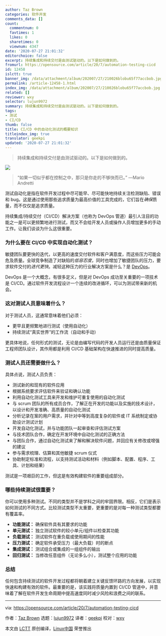 ```yaml
---
author: Taz Brown
categories: 软件开发
comments_data: []
count:
  commentnum: 0
  favtimes: 1
  likes: 0
  sharetimes: 0
  viewnum: 4347
date: '2020-07-27 21:01:32'
editorchoice: false
excerpt: 持续集成和持续交付是由测试驱动的。以下是如何做到的。
fromurl: https://opensource.com/article/20/7/automation-testing-cicd
id: 12458
islctt: true
banner_img: /data/attachment/album/202007/27/210026blobu65f77accbob.jpg
permalink: /article-12458-1.html
index_img: /data/attachment/album/202007/27/210026blobu65f77accbob.jpg.thumb.jpg
related: []
reviewer: wxy
selector: lujun9972
summary: 持续集成和持续交付是由测试驱动的。以下是如何做到的。
tags:
- 测试
- CI/CD
thumb: false
title: CI/CD 中的自动化测试的概要知识
titleindex_img: true
translator: geekpi
updated: '2020-07-27 21:01:32'
---
```



> 
> 持续集成和持续交付是由测试驱动的。以下是如何做到的。
> 
> 
> 


![](/data/attachment/album/202007/27/210026blobu65f77accbob.jpg)



> 
> “如果一切似乎都在控制之中，那只是你走的不够快而已。” —Mario Andretti
> 
> 
> 


测试自动化是指在软件开发过程中尽可能早、尽可能快地持续关注检测缺陷、错误和 bug。这是通过使用那些追求质量为最高价值的工具完成的，它们旨在*确保*质量，而不仅仅是追求质量。


持续集成/持续交付（CI/CD）解决方案（也称为 DevOps 管道）最引人注目的功能之一是可以更频繁地进行测试，而又不会给开发人员或操作人员增加更多的手动工作。让我们谈谈为什么这很重要。


### 为什么要在 CI/CD 中实现自动化测试？


敏捷团队要更快的迭代，以更高的速度交付软件和客户满意度，而这些压力可能会危及质量。全球竞争制造了对缺陷的*低容忍度*，同时也增加了敏捷团队的压力，要求软件交付的*迭代更快*。减轻这种压力的行业解决方案是什么？是 [DevOps](https://opensource.com/resources/devops)。


DevOps 是一个大概念，有很多定义，但是对 DevOps 成功至关重要的一项技术是 CI/CD。通过软件开发流程设计一个连续的改进循环，可以为测试带来新的机会。


### 这对测试人员意味着什么？


对于测试人员，这通常意味着他们必须：


* 更早且更频繁地进行测试（使用自动化）
* 持续测试“真实世界”的工作流（自动和手动）


更具体地说，任何形式的测试，无论是由编写代码的开发人员运行还是由质量保证工程师团队设计，其作用都是利用 CI/CD 基础架构在快速推进的同时提高质量。


### 测试人员还需要做什么？


具体点说，测试人员负责：


* 测试新的和现有的软件应用
* 根据系统要求评估软件来验证和确认功能
* 利用自动化测试工具来开发和维护可重复使用的自动化测试
* 与 scrum 团队的所有成员合作，了解正在开发的功能以及实施的技术设计，以设计和开发准确、高质量的自动化测试
* 分析记录在案的用户需求，并针对中等到高度复杂的软件或 IT 系统制定或协助设计测试计划
* 开发自动化测试，并与功能团队一起审查和评估测试方案
* 与技术团队合作，确定在开发环境中自动化测试的正确方法
* 与团队合作，通过自动化测试来了解和解决软件问题，并回应有关修改或增强的建议
* 参与需求梳理、估算和其他敏捷 scrum 仪式
* 协助制定标准和流程，以支持测试活动和材料（例如脚本、配置、程序、工具、计划和结果）


测试是一项艰巨的工作，但这是有效构建软件的重要组成部分。


### 哪些持续测试很重要？


你可以使用多种测试。不同的类型并不是学科之间的牢固界限。相反，它们是表示如何测试的不同方式。比较测试类型不太重要，更重要的是对每一种测试类型都要有覆盖率。


* **功能测试：** 确保软件具有其要求的功能
* **单元测试：** 独立测试软件的较小单元/组件以检查其功能
* **负载测试：** 测试软件在重负载或使用期间的性能
* **压力测试：** 确定软件承受压力（最大负载）时的断点
* **集成测试：** 测试组合或集成的一组组件的输出
* **回归测试：** 当修改任意组件（无论多么小），测试整个应用的功能


### 总结


任何包含持续测试的软件开发过程都将朝着建立关键反馈环路的方向发展，以实现快速和构建有效的软件。最重要的是，该实践将质量内置到 CI/CD 管道中，并意味着了解在软件开发生命周期中提高速度同时减少风险和浪费之间的联系。




---


via: <https://opensource.com/article/20/7/automation-testing-cicd>


作者：[Taz Brown](https://opensource.com/users/heronthecli) 选题：[lujun9972](https://github.com/lujun9972) 译者：[geekpi](https://github.com/geekpi) 校对：[wxy](https://github.com/wxy)


本文由 [LCTT](https://github.com/LCTT/TranslateProject) 原创编译，[Linux中国](https://linux.cn/) 荣誉推出